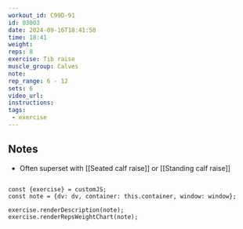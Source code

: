 ```yaml
---
workout_id: C99D-91
id: 03003
date: 2024-09-16T18:41:58
time: 18:41
weight: 
reps: 8
exercise: Tib raise
muscle_group: Calves
note: 
rep_range: 6 - 12
sets: 6
video_url: 
instructions:
tags:
 - exercise
---
```


## Notes
- Often superset with [[Seated calf raise]] or [[Standing calf raise]]


```dataviewjs

const {exercise} = customJS;
const note = {dv: dv, container: this.container, window: window};

exercise.renderDescription(note);
exercise.renderRepsWeightChart(note);

```